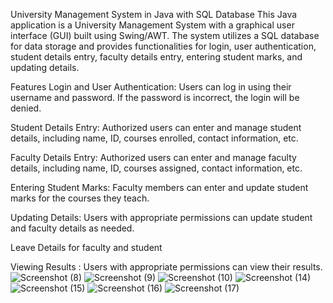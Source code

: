 
University Management System in Java with SQL Database
This Java application is a University Management System with a graphical user interface (GUI) built using Swing/AWT. The system utilizes a SQL database for data storage and provides functionalities for login, user authentication, student details entry, faculty details entry, entering student marks, and updating details.

Features
Login and User Authentication: Users can log in using their username and password. If the password is incorrect, the login will be denied.

Student Details Entry: Authorized users can enter and manage student details, including name, ID, courses enrolled, contact information, etc.

Faculty Details Entry: Authorized users can enter and manage faculty details, including name, ID, courses assigned, contact information, etc.

Entering Student Marks: Faculty members can enter and update student marks for the courses they teach.

Updating Details: Users with appropriate permissions can update student and faculty details as needed.

Leave Details for faculty and student 

Viewing Results : Users with appropriate permissions can view their results.
![Screenshot (8)](https://github.com/akshrasingh/university-management-system/assets/110145062/812eaa88-8380-436e-b503-6288297f592b)
![Screenshot (9)](https://github.com/akshrasingh/university-management-system/assets/110145062/3ee1453a-0ebf-4ce9-8f1a-644f7faf25d7)
![Screenshot (10)](https://github.com/akshrasingh/university-management-system/assets/110145062/87de89a4-d6ba-4dad-90b5-0c669e673adc)
![Screenshot (14)](https://github.com/akshrasingh/university-management-system/assets/110145062/b6ab539d-2c7e-457c-b8f0-e2163ef67dd2)
![Screenshot (15)](https://github.com/akshrasingh/university-management-system/assets/110145062/8cfa797b-9ff1-4290-aa26-570e14138aa6)
![Screenshot (16)](https://github.com/akshrasingh/university-management-system/assets/110145062/a123c8e7-b1e5-46c2-b1cc-17518a6a1e8c)
![Screenshot (17)](https://github.com/akshrasingh/university-management-system/assets/110145062/be2c678d-4df4-4948-8c2a-3e548b0c1ebf)
